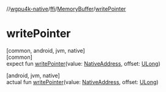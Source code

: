 //[wgpu4k-native](../../../index.md)/[ffi](../index.md)/[MemoryBuffer](index.md)/[writePointer](write-pointer.md)

# writePointer

[common, android, jvm, native]\
[common]\
expect fun [writePointer](write-pointer.md)(value: [NativeAddress](../-native-address/index.md), offset: [ULong](https://kotlinlang.org/api/core/kotlin-stdlib/kotlin/-u-long/index.html))

[android, jvm, native]\
actual fun [writePointer](write-pointer.md)(value: [NativeAddress](../-native-address/index.md), offset: [ULong](https://kotlinlang.org/api/core/kotlin-stdlib/kotlin/-u-long/index.html))